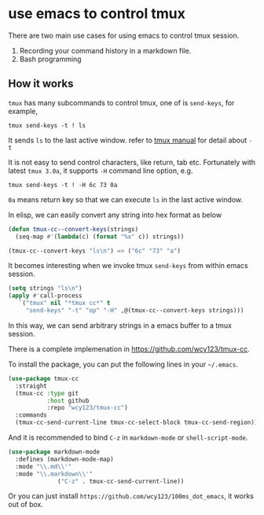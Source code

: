 # use emacs to control tmux

There are two main use cases for using emacs to control tmux session.

1. Recording your command history in a markdown file.
2. Bash programming

## How it works

`tmux` has many subcommands to control tmux, one of is `send-keys`, for example,

```console
tmux send-keys -t ! ls
```

It sends `ls` to the last active window. refer to [tmux manual][tmux-man] for detail about `-t`

[tmux-man]: http://man7.org/linux/man-pages/man1/tmux.1.html

It is not easy to send control characters, like return, tab
etc. Fortunately with latest `tmux 3.0a`, it supports `-H` command
line option, e.g.

```console
tmux send-keys -t ! -H 6c 73 0a
```

`0a` means return key so that we can execute `ls` in the last active window.

In elisp, we can easily convert any string into hex format as below

```lisp
(defun tmux-cc--convert-keys(strings)
  (seq-map #'(lambda(c) (format "%x" c)) strings))
```

```lisp
(tmux-cc--convert-keys "ls\n") => ("6c" "73" "a")
```

It becomes interesting when we invoke tmux `send-keys` from within emacs session.

```lisp
(setq strings "ls\n")
(apply #'call-process
   `("tmux" nil "*tmux cc*" t
     "send-keys" "-t" "op" "-H" ,@(tmux-cc--convert-keys strings)))
```

In this way, we can send arbitrary strings in a emacs buffer to a tmux
session.

There is a complete implemenation in https://github.com/wcy123/tmux-cc.

To install the package, you can put the following lines in your
`~/.emacs`.

```lisp
(use-package tmux-cc
  :straight
  (tmux-cc :type git
           :host github
           :repo "wcy123/tmux-cc")
  :commands
  (tmux-cc-send-current-line tmux-cc-select-block tmux-cc-send-region))
```

And it is recommended to bind `C-z` in `markdown-mode` or `shell-script-mode`.

```lisp
(use-package markdown-mode
  :defines (markdown-mode-map)
  :mode "\\.md\\'"
  :mode "\\.markdown\\'"
              ("C-z" . tmux-cc-send-current-line))
```

Or you can just install `https://github.com/wcy123/100ms_dot_emacs`,
it works out of box.
